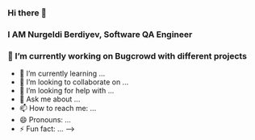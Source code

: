 ### Hi there 👋
### I AM Nurgeldi Berdiyev, Software QA Engineer
### 🔭 I’m currently working on Bugcrowd with different projects
- 🌱 I’m currently learning ...
- 👯 I’m looking to collaborate on ...
- 🤔 I’m looking for help with ...
- 💬 Ask me about ...
- 📫 How to reach me: ...
- 😄 Pronouns: ...
- ⚡ Fun fact: ...
-->

